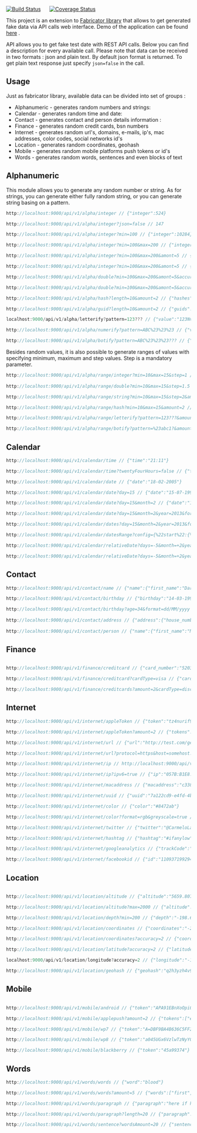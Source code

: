 [![Build Status](https://travis-ci.org/azakordonets/fabricator-web.svg?branch=master)](https://travis-ci.org/azakordonets/fabricator-web) &nbsp;&nbsp;&nbsp;&nbsp;   [![Coverage Status](https://coveralls.io/repos/azakordonets/fabricator-web/badge.png)](https://coveralls.io/r/azakordonets/fabricator-web)


This project is an extension to [Fabricator library](https://github.com/azakordonets/fabricator) that allows to get generated fake data via API calls 
web interface. Demo of the application can be found [here](fabricator-web.herokuapp.com) . 

API allows you to get fake test date with REST API calls. Below you can find a description for every available call. Please note that data can be 
received in two formats : json and plain text. By default json format is returned. To get plain text response just specify ```json=false``` in the call.

## Usage

Just as fabricator library, available data can be divided into set of groups : 

* Alphanumeric - generates random numbers and strings:
* Calendar - generates random time and date:
* Contact - generates contact and person details information :
* Finance - generates random credit cards, bsn numbers
* Internet - generates random url's, domains, e-mails, ip's, mac addresses, color codes, social networks id's
* Location - generates random coordinates, geohash
* Mobile - generates random mobile platforms push tokens or id's
* Words - generates random words, sentences and even blocks of text

Alphanumeric
------------
This module allows you to generate any random number or string. As for strings, you can generate either fully random string,
or you can generate string basing on a pattern.

```scala
http://localhost:9000/api/v1/alpha/integer // {"integer":524}

http://localhost:9000/api/v1/alpha/integer?json=false // 147

http://localhost:9000/api/v1/alpha/integer?min=100 // {"integer":10284}

http://localhost:9000/api/v1/alpha/integer?min=100&max=200 // {"integer":136}

http://localhost:9000/api/v1/alpha/integer?min=100&max=200&amont=5 // {"integers":[12,17,18,16,12]}

http://localhost:9000/api/v1/alpha/integer?min=100&max=200&amont=5 // {"doubles":[14.43910694944854,18.525493884332757,16.28766388648211,14.07562943922775,11.612076015731308]}

http://localhost:9000/api/v1/alpha/double?min=100&max=200&amont=5&accuracy=2 // {"doubles":[15.95,17.45,19.14,10.68,19.96]}

http://localhost:9000/api/v1/alpha/double?min=100&max=200&amont=5&accuracy=2 // {"doubles":[15.95,17.45,19.14,10.68,19.96]}

http://localhost:9000/api/v1/alpha/hash?length=10&amount=2 // {"hashes":["873dbc8a6b","37d04a3574"]}

http://localhost:9000/api/v1/alpha/guid?length=10&amount=2 // {"guids":["fb3b2d2b-a6a1-10f92-85bb-88ef3fcf1281","ad3d91f6-1555-10f6c-8dba-8f73d7adf347"]}

localhost:9000/api/v1/alpha/letterify?pattern=123??? // {"value":"123NvF"}

http://localhost:9000/api/v1/alpha/numerify?pattern=ABC%23%23%23 // {"value":"ABC274"}

http://localhost:9000/api/v1/alpha/botify?pattern=ABC%23%23%23??? // {"value":"ABC274AdF"}
```

Besides random values, it is also possible to generate ranges of values with specifying minimum, maximum and 
step values. Step is a mandatory parameter.  

```scala
http://localhost:9000/api/v1/alpha/range/integer?min=10&max=15&step=1 // {"integers":[10,11,12,13,14,15]}
 
http://localhost:9000/api/v1/alpha/range/double?min=10&max=15&step=1.5 // {"doubles":[10.0,11.5,13.0,14.5]}

http://localhost:9000/api/v1/alpha/range/string?min=10&max=15&step=2&amount=2 // {"strings":["lWAO8-UCxH1rDY","k49UPrL4gI8w"]}

http://localhost:9000/api/v1/alpha/range/hash?min=10&max=15&amount=2 // {"hashes":["e50b314840e1c7","a349808975d83e"]}

http://localhost:9000/api/v1/alpha/range/letterify?pattern=123???&amount=3 // {"strings":["123buO","123ysR","123dNi"]}

http://localhost:9000/api/v1/alpha/range/botify?pattern=%23abc1?&amount=2 // {"strings":["5abc13","2abc15"]}
```

Calendar
--------

```scala
http://localhost:9000/api/v1/calendar/time // {"time":"21:11"}

http://localhost:9000/api/v1/calendar/time?twentyFourHours=false // {"time":"09:11"}

http://localhost:9000/api/v1/calendar/date // {"date":"18-02-2005"}

http://localhost:9000/api/v1/calendar/date?day=15 // {"date":"15-07-1993"}

http://localhost:9000/api/v1/calendar/date?day=15&month=2 // {"date":"15-02-1972"}

http://localhost:9000/api/v1/calendar/date?day=15&month=2&year=2013&format=dd/MM/yyyy%20HH:mm // {"date":"15/02/2013 07:23"}

http://localhost:9000/api/v1/calendar/dates?day=15&month=2&year=2013&format=dd/MM/yyyy%20HH:mm&amount=5 // {"dates":["15/02/2013 08:03","15/02/2013 04:23","15/02/2013 10:29","15/02/2013 02:15","15/02/2013 11:53"]}

http://localhost:9000/api/v1/calendar/datesRange?config={%22start%22:{%22year%22:2001,%22month%22:1,%22day%22:1,%22hour%22:0,%22minute%22:0},%22end%22:{%22year%22:2010,%22month%22:1,%22day%22:1,%22hour%22:0,%22minute%22:0},%22step%22:{%22year%22:1,%22month%22:1,%22day%22:1,%22hour%22:0,%22minute%22:0},%22format%22:%22dd-MM-yyyy%20hh:mm%22}&json=true // {"range":["01-01-2001 12:00","02-02-2002 12:00","03-03-2003 12:00","04-04-2004 12:00","05-05-2005 12:00","06-06-2006 12:00","07-07-2007 12:00","08-08-2008 12:00","09-09-2009 12:00","10-10-2010 12:00"]}

http://localhost:9000/api/v1/calendar/relativeDate?days=-5&month=+2&years=-10 // {"relative_date":"09-03-2005"}

http://localhost:9000/api/v1/calendar/relativeDate?days=-5&month=+2&years=-10&startPoint=10-10-2010 // {"relative_date":"05-10-2000"}
```

Contact
--------

```scala
http://localhost:9000/api/v1/contact/name // {"name":{"first_name":"Darius","last_name":"Predovic","full_name":"Isac Mertz"}}

http://localhost:9000/api/v1/contact/birthday // {"birthday":"14-03-1990"}

http://localhost:9000/api/v1/contact/birthday?age=34&format=dd/MM/yyyy // {"birthday":"14/03/1981"}
 
http://localhost:9000/api/v1/contact/address // {"address":{"house_number":"534","phone_number":"1-920-653-1902 x363","state":"Colorado","state_short_code":"SD","postcode":"42932-2576","street_name":"Heights","company":"LLC","address":"Point 59752, Apt. 904","appartment_number":"Suite 309"}}
 
http://localhost:9000/api/v1/contact/person // {"name":{"first_name":"Maryjane","last_name":"Windler","full_name":"Jerrod Farrell"},"address":{"house_number":"8401","phone_number":"(022)608-0224","state":"New Hampshire","state_short_code":"KY","postcode":"94006-4598","street_name":"Meadow","company":"LLC","address":"Loop 919, Apt. 228","appartment_number":"Suite 412"},"birthday":"14-03-1990","email":"jeromy_ryan171@gmail.com","bsn":"457227540","religion":"Confucianism","zodiac":"Pisces","height":"1.5757365990787684 cm","weight":"57 kg","blood_type":"A-","occupation":"Student Admissions Administrator"}
```

Finance
--------

```scala

http://localhost:9000/api/v1/finance/creditcard // {"card_number":"5203093841333903"}

http://localhost:9000/api/v1/finance/creditcard?cardType=visa // {"card_number":"4929239497055621"}

http://localhost:9000/api/v1/finance/creditcards?amount=2&cardType=discover // {"cards":["6011943309775595","6011003277887228"]}

```

Internet
--------

```scala
http://localhost:9000/api/v1/internet/appleToken // {"token":"tz4nurif99egypfjnhsruzktrlvn8exyyb9bsoagsx2ma0gwo6jnjqmvtxdckwto"}

http://localhost:9000/api/v1/internet/appleToken?amount=2 // {"tokens":["npv2tepteebkivov5juddecixoysg6yuou8ydnd6r7ggxih8vcwmq7kjcxxtocqu","0kfa0s69snmccibwynxolbxbafybv6hlxukxpkgq4fqe7smjo5kkyww4iqyvxpu2"]}

http://localhost:9000/api/v1/internet/url // {"url":"http://test.com/get?="}

http://localhost:9000/api/v1/internet/url?protocol=https&host=somehost.org&callName=iwanttogetthisuser // {"url":"https://somehost.org/iwanttogetthisuser?="}

http://localhost:9000/api/v1/internet/ip // http://localhost:9000/api/v1/internet/ip

http://localhost:9000/api/v1/internet/ip?ipv6=true // {"ip":"057B:B1E8:C27b:a963:BcFd:fa25:EA0e:aBae"}

http://localhost:9000/api/v1/internet/macaddress // {"macaddress":"c3387894-93f9-4896-9f23-c701e1e58f67"}

http://localhost:9000/api/v1/internet/uuid // {"uuid":"7a122cd9-e4fd-4be3-91a6-880b2354470b"}

http://localhost:9000/api/v1/internet/color // {"color":"#8472ab"}

http://localhost:9000/api/v1/internet/color?format=rgb&greyscale=true // {"color":"rgb(44,44,44)"}

http://localhost:9000/api/v1/internet/twitter // {"twitter":"@CarmeloLang"}

http://localhost:9000/api/v1/internet/hashtag // {"hashtag":"#ifanylow"}

http://localhost:9000/api/v1/internet/googleanalytics // {"trackCode":"UA-73388-46"}

http://localhost:9000/api/v1/internet/facebookid // {"id":"1109371992942712"}
```

Location
--------

```scala

http://localhost:9000/api/v1/location/altitude // {"altitude":"5659.80749"}

http://localhost:9000/api/v1/location/altitude?max=2000 // {"altitude":"1279.69959"}

http://localhost:9000/api/v1/location/depth?min=200 // {"depth":"-198.62580"}

http://localhost:9000/api/v1/location/coordinates // {"coordinates":"-21.86630, 40.49458"}

http://localhost:9000/api/v1/location/coordinates?accuracy=2 // {"coordinates":"-71.90, 90.92"}

http://localhost:9000/api/v1/location/latitude?accuracy=2 // {"latitude":"-17.25"}

localhost:9000/api/v1/location/longitude?accuracy=2 // {"longitude":"-11.49"}

http://localhost:9000/api/v1/location/geohash // {"geohash":"q2h3yzh4v9te"}

```

Mobile
------

```scala 

http://localhost:9000/api/v1/mobile/android // {"token":"APA91EBnXoOpiQ0-TAZp29MM0DEZ6WQpzDWibBkvVtRCrvMBa8t-GV-xRi8DZ-ByaJUYtpWa4gY057cgs2H50hAPVtY00amvsmKCpy0wZ5F0UfaIDzMpvOz0e968WHwS1nHcaAwNI1XUozH1HyeMUN9GSIysTpQReYBpEsQstB8MIWbZHAKMkk8"}

http://localhost:9000/api/v1/mobile/applepush?amount=2 // {"tokens":["e21d6c19474eec912b3c95f34ee116178f21f73ab7e962f353b46fc52fd6a1d6","41582955ec3a93b6e42939d9e8e1d5523e5ddd2f2752c2ccbd4917d9bc1664a5"]}

http://localhost:9000/api/v1/mobile/wp7 // {"token":"A=DBF9BA4B636C5FF2B15FDBEB5B43A778&E=b2d&W=6"}

http://localhost:9000/api/v1/mobile/wp8 // {"token":"a045UGx6VzlwTzNyY01RZkxXVkJpN0hMQ0xMNjk1"}

http://localhost:9000/api/v1/mobile/blackberry // {"token":"45a99374"}

```

Words
-----

```scala
http://localhost:9000/api/v1/words/words // {"word":"blood"}

http://localhost:9000/api/v1/words/words?amount=5 // {"words":["first","with","write","form","of"]}

http://localhost:9000/api/v1/words/paragraph // {"paragraph":"here if here form narrow down but any long will so if here long back first but look here with narrow"}

http://localhost:9000/api/v1/words/paragraph?length=20 // {"paragraph":"long first if by any"}

http://localhost:9000/api/v1/words/sentence?wordsAmount=20 // {"sentence":"down so long long of here first by with back by run so sun down back long but write will. "}
```